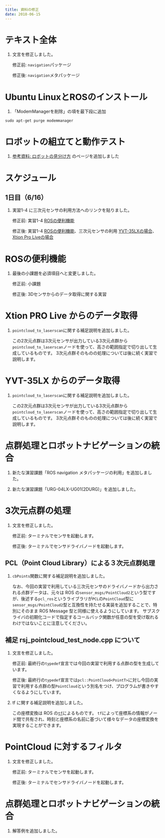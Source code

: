 ```yaml
---
title: 資料の修正
date: 2018-06-15
---
```

# テキスト全体
1. 文言を修正しました。

    修正前: `navigation`パッケージ

    修正後: `navigation`メタパッケージ
    
# Ubuntu LinuxとROSのインストール
1.  「ModemManagerを削除」の項を最下段に追加

```shell
sudo apt-get purge modemmanager
```

# ロボットの組立てと動作テスト
1. [参考資料: ロボットの見分け方](robot_models) のページを追加しました

# スケジュール
## 1日目（6/16）
1. 実習1-4 に三次元センサの利用方法へのリンクを貼りました。

    修正前: 実習1-4 [ROSの便利機能](ros_useful_stuff.html)

    修正後: 実習1-4 [ROSの便利機能](ros_useful_stuff.html)、三次元センサの利用 [YVT-35LXの場合](ros_3durg.html)、[Xtion Pro Liveの場合](ros_xtion.html)

# ROSの便利機能
1. 最後の小課題を必須項目へと変更しました。

    修正前: 小課題

    修正後: 3Dセンサからのデータ取得に関する実習

# Xtion PRO Live からのデータ取得
1. `pointcloud_to_laserscan`に関する補足説明を追加しました。

    この2次元点群は3次元センサが出力している3次元点群から`pointcloud_to_laserscan`ノードを使って、高さの範囲指定で切り出して生成しているものです。
    3次元点群そのものの処理については後に続く実習で説明します。

# YVT-35LX からのデータ取得
1. `pointcloud_to_laserscan`に関する補足説明を追加しました。

    この2次元点群は3次元センサが出力している3次元点群から`pointcloud_to_laserscan`ノードを使って、高さの範囲指定で切り出して生成しているものです。
    3次元点群そのものの処理については後に続く実習で説明します。

# 点群処理とロボットナビゲーションの統合
1. 新たな演習課題「ROS navigation メタパッケージの利用」を追加しました。

1. 新たな演習課題「URG-04LX-UG01(2DURG)」を追加しました。

# 3次元点群の処理

1. 文言を修正しました。

    修正前: ターミナルでセンサを起動します。

    修正後: ターミナルでセンサドライバノードを起動します。

## PCL（Point Cloud Library）による３次元点群処理

1. `cbPoints`関数に関する補足説明を追加しました。

    なお、今回の実習で利用している三次元センサのドライバノードから出力される点群データは、元々は ROS の`sensor_msgs/PointCloud2`という型ですが、後述する`pcl_ros`というライブラリが`PCL`の`PointCloud`型に`sensor_msgs/PointCloud2`型と互換性を持たせる実装を追加することで、特別にそのまま ROS Message 型と同様に使えるようにしています。
    サブスクライバの初期化コードで指定するコールバック関数が任意の型を受け取れるわけではないことに注意してください。

## 補足 rsj_pointcloud_test_node.cpp について

1. 文言を修正しました。

    修正前: 最終行の`typedef`宣言では今回の実習で利用する点群の型を生成しています。

    修正後: 最終行の`typedef`宣言では`pcl::PointCloud<PointT>`に対し今回の実習で利用する点群の型`PointCloud`という別名をつけ、プログラムが書きやすくなるようにしています。

1. tf に関する補足説明を追加しました。

    この座標変換は ROS の[`tf`](http://wiki.ros.org/ja/tf)によるものです。
    `tf`によって座標系の情報がノード間で共有され、時刻と座標系の名前に基づいて様々なデータの座標変換を実現することができます。

# PointCloud に対するフィルタ

1. 文言を修正しました。

    修正前: ターミナルでセンサを起動します。

    修正後: ターミナルでセンサドライバノードを起動します。

# 点群処理とロボットナビゲーションの統合

1. 解答例を追加しました。